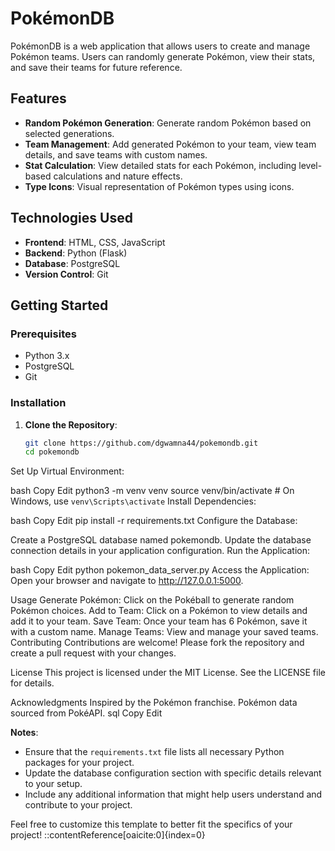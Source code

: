 # PokémonDB

PokémonDB is a web application that allows users to create and manage Pokémon teams. Users can randomly generate Pokémon, view their stats, and save their teams for future reference.

## Features

- **Random Pokémon Generation**: Generate random Pokémon based on selected generations.
- **Team Management**: Add generated Pokémon to your team, view team details, and save teams with custom names.
- **Stat Calculation**: View detailed stats for each Pokémon, including level-based calculations and nature effects.
- **Type Icons**: Visual representation of Pokémon types using icons.

## Technologies Used

- **Frontend**: HTML, CSS, JavaScript
- **Backend**: Python (Flask)
- **Database**: PostgreSQL
- **Version Control**: Git

## Getting Started

### Prerequisites

- Python 3.x
- PostgreSQL
- Git

### Installation

1. **Clone the Repository**:
   ```bash
   git clone https://github.com/dgwamna44/pokemondb.git
   cd pokemondb
Set Up Virtual Environment:

bash
Copy
Edit
python3 -m venv venv
source venv/bin/activate  # On Windows, use `venv\Scripts\activate`
Install Dependencies:

bash
Copy
Edit
pip install -r requirements.txt
Configure the Database:

Create a PostgreSQL database named pokemondb.
Update the database connection details in your application configuration.
Run the Application:

bash
Copy
Edit
python pokemon_data_server.py
Access the Application: Open your browser and navigate to http://127.0.0.1:5000.

Usage
Generate Pokémon: Click on the Pokéball to generate random Pokémon choices.
Add to Team: Click on a Pokémon to view details and add it to your team.
Save Team: Once your team has 6 Pokémon, save it with a custom name.
Manage Teams: View and manage your saved teams.
Contributing
Contributions are welcome! Please fork the repository and create a pull request with your changes.

License
This project is licensed under the MIT License. See the LICENSE file for details.

Acknowledgments
Inspired by the Pokémon franchise.
Pokémon data sourced from PokéAPI.
sql
Copy
Edit

**Notes**:

- Ensure that the `requirements.txt` file lists all necessary Python packages for your project.
- Update the database configuration section with specific details relevant to your setup.
- Include any additional information that might help users understand and contribute to your project.

Feel free to customize this template to better fit the specifics of your project!
::contentReference[oaicite:0]{index=0}
 






